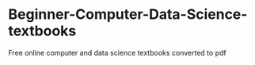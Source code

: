 # Beginner-Computer-Data-Science-textbooks
Free online computer and data science textbooks converted to pdf
